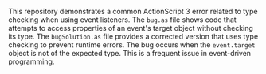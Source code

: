 This repository demonstrates a common ActionScript 3 error related to type checking when using event listeners. The `bug.as` file shows code that attempts to access properties of an event's target object without checking its type.  The `bugSolution.as` file provides a corrected version that uses type checking to prevent runtime errors.  The bug occurs when the `event.target` object is not of the expected type. This is a frequent issue in event-driven programming.